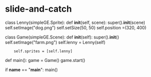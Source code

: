 # slide-and-catch
class Lenny(simpleGE.Sprite):
    def __init__(self, scene):
        super().__init__(scene)
        self.setImage("dog.png")
        self.setSize(50, 50)
        self.position =(320, 400)
    
class Game(simpleGE.Scene):
    def __init__(self):
        super().__init__()
        self.setImage("farm.png")
        self.lenny = Lenny(self)
        
        self.sprites = [self.lenny]
def main():
    game = Game()
    game.start()
    
if __name__ == "__main__":
    main()
